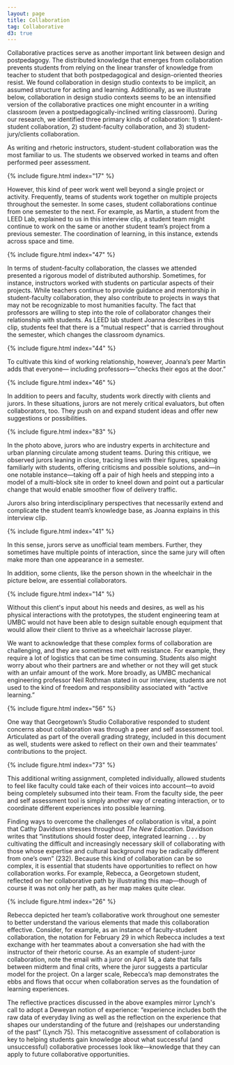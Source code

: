 ```yaml
---
layout: page
title: Collaboration
tag: Collaborative
d3: true
---
```


Collaborative practices serve as another important link between design and postpedagogy. The distributed knowledge that emerges from collaboration prevents students from relying on the linear transfer of knowledge from teacher to student that both postpedagogical and design-oriented theories resist. We found collaboration in design studio contexts to be implicit, an assumed structure for acting and learning. Additionally, as we illustrate below, collaboration in design studio contexts seems to be an intensified version of the collaborative practices one might encounter in a writing classroom (even a postpedagogically-inclined writing classroom). During our research, we identified three primary kinds of collaboration: 1) student-student collaboration, 2) student-faculty collaboration, and 3) student-jury/clients collaboration. 

As writing and rhetoric instructors, student-student collaboration was the most familiar to us. The students we observed worked in teams and often performed peer assessment.

{% include figure.html index="17" %}

However, this kind of peer work went well beyond a single project or activity. Frequently, teams of students work together on multiple projects throughout the semester. In some cases, student collaborations continue from one semester to the next. For example, as Martin, a student from the LEED Lab, explained to us in this interview clip, a student team might continue to work on the same or another student team’s project from a previous semester. The coordination of learning, in this instance, extends across space and time.  

{% include figure.html index="47" %}

In terms of student-faculty collaboration, the classes we attended presented a rigorous model of distributed authorship. Sometimes, for instance, instructors worked with students on particular aspects of their projects. While teachers continue to provide guidance and mentorship in student-faculty collaboration, they also contribute to projects in ways that may not be recognizable to most humanities faculty. The fact that professors are willing to step into the role of collaborator changes their relationship with students. As LEED lab student Joanna describes in this clip, students feel that there is a “mutual respect” that is carried throughout the semester, which changes the classroom dynamics. 

{% include figure.html index="44" %}

To cultivate this kind of working relationship, however, Joanna’s peer Martin adds that everyone— including professors—“checks their egos at the door.”

{% include figure.html index="46" %}

In addition to peers and faculty, students work directly with clients and jurors. In these situations, jurors are not merely critical evaluators, but often collaborators, too. They push on and expand student ideas and offer new suggestions or possibilities.

{% include figure.html index="83" %}

In the photo above, jurors who are industry experts in architecture and urban planning circulate among student teams. During this critique, we observed jurors leaning in close, tracing lines with their figures, speaking familiarly with students, offering criticisms and possible solutions, and—in one notable instance—taking off a pair of high heels and stepping into a model of a multi-block site in order to kneel down and point out a particular change that would enable smoother flow of delivery traffic.

Jurors also bring interdisciplinary perspectives that necessarily extend and complicate the student team’s knowledge base, as Joanna explains in this interview clip. 

{% include figure.html index="41" %}

In this sense, jurors serve as unofficial team members. Further, they sometimes have multiple points of interaction, since the same jury will often make more than one appearance in a semester. 

In addition, some clients, like the person shown in the wheelchair in the picture below, are essential collaborators.

{% include figure.html index="14" %}

Without this client's input about his needs and desires, as well as his physical interactions with the prototypes, the student engineering team at UMBC would not have been able to design suitable enough equipment that would allow their client to thrive as a wheelchair lacrosse player. 

We want to acknowledge that these complex forms of collaboration are challenging, and they are sometimes met with resistance. For example, they require a lot of logistics that can be time consuming. Students also might worry about who their partners are and whether or not they will get stuck with an unfair amount of the work. More broadly, as UMBC mechanical engineering professor Neil Rothman stated in our interview, students are not used to the kind of freedom and responsibility associated with “active learning.”

{% include figure.html index="56" %}

One way that Georgetown’s Studio Collaborative responded to student concerns about collaboration was through a peer and self assessment tool. Articulated as part of the overall grading strategy, included in this document as well, students were asked to reflect on their own and their teammates’ contributions to the project.

{% include figure.html index="73" %}

This additional writing assignment, completed individually, allowed students to feel like faculty could take each of their voices into account—to avoid being completely subsumed into their team. From the faculty side, the peer and self assessment tool is simply another way of creating interaction, or to coordinate different experiences into possible learning. 

Finding ways to overcome the challenges of collaboration is vital, a point that Cathy Davidson stresses throughout <em>The New Education</em>. Davidson writes that “institutions should foster deep, integrated learning . . . by cultivating the difficult and increasingly necessary skill of collaborating with those whose expertise and cultural background may be radically different from one’s own” (232). Because this kind of collaboration can be so complex, it is essential that students have opportunities to reflect on how collaboration works. For example, Rebecca, a Georgetown student, reflected on her collaborative path by illustrating this map—though of course it was not only her path, as her map makes quite clear.

{% include figure.html index="26" %}

Rebecca depicted her team’s collaborative work throughout one semester to better understand the various elements that made this collaboration effective. Consider, for example, as an instance of faculty-student collaboration, the notation for February 29 in which Rebecca includes a text exchange with her teammates about a conversation she had with the instructor of their rhetoric course. As an example of student-juror collaboration, note the email with a juror on April 14, a date that falls between midterm and final crits, where the juror suggests a particular model for the project. On a larger scale, Rebecca’s map demonstrates the ebbs and flows that occur when collaboration serves as the foundation of learning experiences. 

The reflective practices discussed in the above examples mirror Lynch's call to adopt a Deweyan notion of experience: “experience includes both the raw data of everyday living as well as the reflection on the experience that shapes our understanding of the future and (re)shapes our understanding of the past” (Lynch 75). This metacognitive assessment of collaboration is key to helping students gain knowledge about what successful (and unsuccessful) collaborative processes look like—knowledge that they can apply to future collaborative opportunities. 
